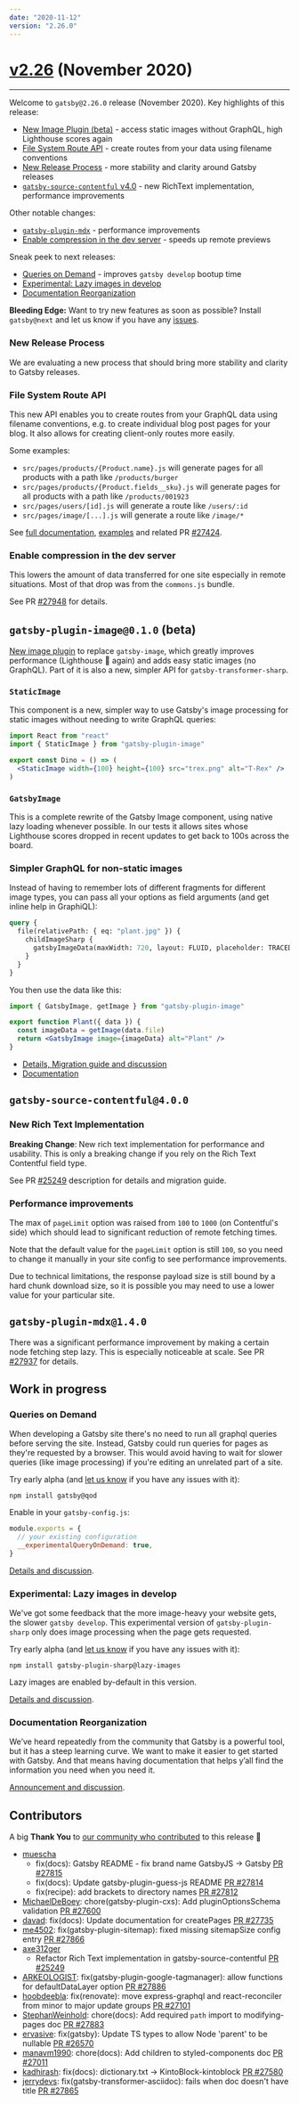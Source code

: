 ```yaml
---
date: "2020-11-12"
version: "2.26.0"
---
```


# [v2.26](https://github.com/gatsbyjs/gatsby/compare/gatsby@2.26.0-next.0...gatsby@2.26.0) (November 2020)

---

Welcome to `gatsby@2.26.0` release (November 2020).
Key highlights of this release:

- [New Image Plugin (beta)](#gatsby-plugin-image010-beta) - access static images without GraphQL, high Lighthouse scores again
- [File System Route API](#file-system-route-api) - create routes from your data using filename conventions
- [New Release Process](#new-release-process) - more stability and clarity around Gatsby releases
- [`gatsby-source-contentful` v4.0](#gatsby-source-contentful400) - new RichText implementation, performance improvements

Other notable changes:

- [`gatsby-plugin-mdx`](#gatsby-plugin-mdx140) - performance improvements
- [Enable compression in the dev server](#enable-compression-in-the-dev-server) - speeds up remote previews

Sneak peek to next releases:

- [Queries on Demand](#queries-on-demand) - improves `gatsby develop` bootup time
- [Experimental: Lazy images in develop](#experimental-lazy-images-in-develop)
- [Documentation Reorganization](#documentation-reorganization)

**Bleeding Edge:** Want to try new features as soon as possible? Install `gatsby@next` and let us know
if you have any [issues](https://github.com/gatsbyjs/gatsby/issues).

### New Release Process

We are evaluating a new process that should bring more stability and clarity
to Gatsby releases.

### File System Route API

This new API enables you to create routes from your GraphQL data using filename conventions,
e.g. to create individual blog post pages for your blog. It also allows for creating client-only routes more easily.

Some examples:

- `src/pages/products/{Product.name}.js` will generate pages for all products with a path like `/products/burger`
- `src/pages/products/{Product.fields__sku}.js` will generate pages for all products with a path like `/products/001923`
- `src/pages/users/[id].js` will generate a route like `/users/:id`
- `src/pages/image/[...].js` will generate a route like `/image/*`

See [full documentation](/docs/reference/routing/file-system-route-api/),
[examples](https://github.com/gatsbyjs/gatsby/tree/master/examples/route-api)
and related PR [#27424](https://github.com/gatsbyjs/gatsby/pull/27424).

### Enable compression in the dev server

This lowers the amount of data transferred for one site especially in remote situations.
Most of that drop was from the `commons.js` bundle.

See PR [#27948](https://github.com/gatsbyjs/gatsby/pull/27948) for details.

## `gatsby-plugin-image@0.1.0` (beta)

[New image plugin](https://github.com/gatsbyjs/gatsby/tree/master/packages/gatsby-plugin-image) to replace `gatsby-image`, which greatly improves performance (Lighthouse 💯 again) and adds easy static images (no GraphQL). Part of it is also a new, simpler API for `gatsby-transformer-sharp`.

### `StaticImage`

This component is a new, simpler way to use Gatsby's image processing for static images without needing to write GraphQL queries:

```jsx
import React from "react"
import { StaticImage } from "gatsby-plugin-image"

export const Dino = () => (
  <StaticImage width={100} height={100} src="trex.png" alt="T-Rex" />
)
```

### `GatsbyImage`

This is a complete rewrite of the Gatsby Image component, using native lazy loading whenever possible.
In our tests it allows sites whose Lighthouse scores dropped in recent updates to get back to 100s across the board.

### Simpler GraphQL for non-static images

Instead of having to remember lots of different fragments for different image types,
you can pass all your options as field arguments (and get inline help in GraphiQL):

```graphql
query {
  file(relativePath: { eq: "plant.jpg" }) {
    childImageSharp {
      gatsbyImageData(maxWidth: 720, layout: FLUID, placeholder: TRACED_SVG)
    }
  }
}
```

You then use the data like this:

```jsx
import { GatsbyImage, getImage } from "gatsby-plugin-image"

export function Plant({ data }) {
  const imageData = getImage(data.file)
  return <GatsbyImage image={imageData} alt="Plant" />
}
```

- [Details, Migration guide and discussion](https://github.com/gatsbyjs/gatsby/discussions/27950)
- [Documentation](https://github.com/gatsbyjs/gatsby/tree/master/packages/gatsby-plugin-image)

## `gatsby-source-contentful@4.0.0`

### New Rich Text Implementation

**Breaking Change**: New rich text implementation for performance and usability. This is only a breaking change if you rely on the Rich Text Contentful field type.

See PR [#25249](https://github.com/gatsbyjs/gatsby/pull/25249) description for details and migration guide.

### Performance improvements

The max of `pageLimit` option was raised from `100` to `1000` (on Contentful's side) which should lead
to significant reduction of remote fetching times.

Note that the default value for the `pageLimit` option is still `100`, so you need to change
it manually in your site config to see performance improvements.

Due to technical limitations, the response payload size is still bound by a hard chunk download
size, so it is possible you may need to use a lower value for your particular site.

## `gatsby-plugin-mdx@1.4.0`

There was a significant performance improvement by making a certain node fetching step lazy.
This is especially noticeable at scale. See PR [#27937](https://github.com/gatsbyjs/gatsby/pull/27937) for details.

## Work in progress

### Queries on Demand

When developing a Gatsby site there's no need to run all graphql queries before serving the site.
Instead, Gatsby could run queries for pages as they're requested by a browser.
This would avoid having to wait for slower queries (like image processing) if you're editing an unrelated part of a site.

Try early alpha (and [let us know](https://github.com/gatsbyjs/gatsby/discussions/27620) if you have any issues with it):

```shell
npm install gatsby@qod
```

Enable in your `gatsby-config.js`:

```js
module.exports = {
  // your existing configuration
  __experimentalQueryOnDemand: true,
}
```

[Details and discussion](https://github.com/gatsbyjs/gatsby/discussions/27620).

### Experimental: Lazy images in develop

We've got some feedback that the more image-heavy your website gets, the slower `gatsby develop`.
This experimental version of `gatsby-plugin-sharp` only does image processing when the page gets requested.

Try early alpha (and [let us know](https://github.com/gatsbyjs/gatsby/discussions/27603) if you have any issues with it):

```shell
npm install gatsby-plugin-sharp@lazy-images
```

Lazy images are enabled by-default in this version.

[Details and discussion](https://github.com/gatsbyjs/gatsby/discussions/27603).

### Documentation Reorganization

We’ve heard repeatedly from the community that Gatsby is a powerful tool,
but it has a steep learning curve. We want to make it easier to get started with Gatsby.
And that means having documentation that helps y’all find the information you need when you need it.

[Announcement and discussion](https://github.com/gatsbyjs/gatsby/discussions/27856).

## Contributors

A big **Thank You** to [our community who contributed](https://github.com/gatsbyjs/gatsby/compare/gatsby@2.26.0-next.0...gatsby@2.26.0) to this release 💜

- [muescha](https://github.com/muescha)
  - fix(docs): Gatsby README - fix brand name GatsbyJS -> Gatsby [PR #27815](https://github.com/gatsbyjs/gatsby/pull/27815)
  - fix(docs): Update gatsby-plugin-guess-js README [PR #27814](https://github.com/gatsbyjs/gatsby/pull/27814)
  - fix(recipe): add brackets to directory names [PR #27812](https://github.com/gatsbyjs/gatsby/pull/27812)
- [MichaelDeBoey](https://github.com/MichaelDeBoey): chore(gatsby-plugin-cxs): Add pluginOptionsSchema validation [PR #27600](https://github.com/gatsbyjs/gatsby/pull/27600)
- [davad](https://github.com/davad): fix(docs): Update documentation for createPages [PR #27735](https://github.com/gatsbyjs/gatsby/pull/27735)
- [me4502](https://github.com/me4502): fix(gatsby-plugin-sitemap): fixed missing sitemapSize config entry [PR #27866](https://github.com/gatsbyjs/gatsby/pull/27866)
- [axe312ger](https://github.com/axe312ger)
  - Refactor Rich Text implementation in gatsby-source-contentful [PR #25249](https://github.com/gatsbyjs/gatsby/pull/25249)
- [ARKEOLOGIST](https://github.com/ARKEOLOGIST): fix(gatsby-plugin-google-tagmanager): allow functions for defaultDataLayer option [PR #27886](https://github.com/gatsbyjs/gatsby/pull/27886)
- [hoobdeebla](https://github.com/hoobdeebla): fix(renovate): move express-graphql and react-reconciler from minor to major update groups [PR #27101](https://github.com/gatsbyjs/gatsby/pull/27101)
- [StephanWeinhold](https://github.com/StephanWeinhold): chore(docs): Add required `path` import to modifying-pages doc [PR #27883](https://github.com/gatsbyjs/gatsby/pull/27883)
- [ervasive](https://github.com/ervasive): fix(gatsby): Update TS types to allow Node 'parent' to be nullable [PR #26570](https://github.com/gatsbyjs/gatsby/pull/26570)
- [manavm1990](https://github.com/manavm1990): chore(docs): Add children to styled-components doc [PR #27011](https://github.com/gatsbyjs/gatsby/pull/27011)
- [kadhirash](https://github.com/kadhirash): fix(docs): dictionary.txt -> KintoBlock-kintoblock [PR #27580](https://github.com/gatsbyjs/gatsby/pull/27580)
- [jerrydevs](https://github.com/jerrydevs): fix(gatsby-transformer-asciidoc): fails when doc doesn't have title [PR #27865](https://github.com/gatsbyjs/gatsby/pull/27865)
